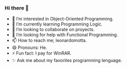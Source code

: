 ### Hi there 👋 
- 👀 I’m interested in Object-Oriented Programming.
- 🌱 I’m currently learning Programming Logic.
- 💞️ I’m looking to collaborate on proyects.
- 👋 I’m looking for help with Functional Programming.
- 📫 How to reach me; leonardomotta.
- 😄 Pronouns: He.
- ⚡ Fun fact: I pay for WinRAR.
- ✨ Ask me about my favorites programming lenguage.


